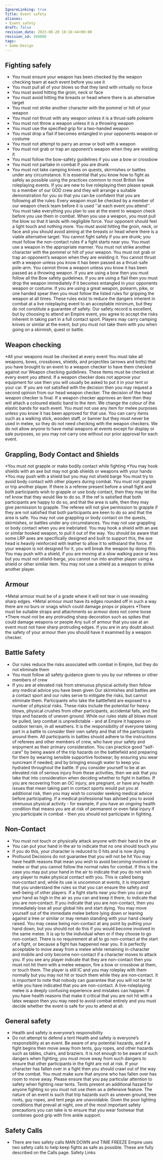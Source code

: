 ```yaml
---
IgnoreLinking: true
Title: Event safety
aliases:
- Event_safety
draft: false
revision_date: 2023-08-20 18:18:44+00:00
revision_id: 104886
tags:
- Game-Design
---
```


## Fighting safely
* You must ensure your weapon has been checked by the weapon checking team at each event before you use it
* You must pull all of your blows so that they land with virtually no force
* You must avoid hitting the groin, neck or face
* You must avoid hitting the breasts or head where there is an alternative target
* You must not strike another character with the pommel or hilt of your weapon
* You must not thrust with any weapon unless it is a thrust-safe polearm
* You must not throw a weapon unless it is a throwing weapon
* You must use the specified grip for a two-handed weapon
* You must drop a flail if becomes entangled in your opponents weapon or costume
* You must not attempt to parry an arrow or bolt with a weapon
* You must not grab or trap an opponent’s weapon when they are wielding it
* You must follow the bow-safety guidelines if you use a bow or crossbow
* You must not partake in combat if you are drunk
* You must not take camping knives on quests, skirmishes or battles under any circumstance.
It is essential that you know how to fight as safely as possible using the practices common to most British live roleplaying events. If you are new to live roleplaying then please speak to a member of our GOD crew and they will arrange a suitable demonstration for you so that you can be confident that you are following all the rules:
Every weapon must be checked by a member of our weapon check team before it is used ''at each event you attend''. You must take everything you plan to use at the event to weapon check before you use them in combat.
When you use a weapon, you must pull the blow so that it lands with negligible force. Your opponent should feel a light touch and nothing more. You must avoid hitting the groin, neck, or face and you should avoid aiming at the breasts or head where there is a viable alternative target. You cannot fight safely if you are drunk; you must follow the non-contact rules if a fight starts near you.
You must use a weapon in the appropriate manner. You must not strike another character with the pommel or hilt of your weapon. You must not grab or trap an opponent’s weapon when they are wielding it. You cannot thrust with a weapon unless you know it has been passed as a thrust-safe pole-arm. You cannot throw a weapon unless you know it has been passed as a throwing weapon. If you are using a bow then you must follow all the Bow safety guidelines. If you are using a flail then you must drop the weapon immediately if it becomes entangled in your opponents weapon or costume. If you are using a great weapon, polearm, pike, or one handed spear then you must follow the listed rules for gripping the weapon at all times.
These rules exist to reduce the dangers inherent in combat at a live roleplaying event to an acceptable minimum, but they do not constitute a guarantee of safety. Our safety record is excellent, but by choosing to attend an Empire event, you agree to accept the risks inherent in taking part in a full contact sport.
Players may carry camping knives or similar at the event, but you must not take them with you when going on a skirmish, quest or battle.
## Weapon checking
*All your weapons must be checked at every event
You must take all weapons, bows, crossbows, shields, and projectiles (arrows and bolts) that you have brought to an event to a weapon checker to have them checked against our Weapon checking guidelines. These items must be checked at every event you attend. If a weapon checker does not approve your equipment for use then you will usually be asked to put it in your tent or your car. If you are not satisfied with the decision then you may request a second opinion from our head weapon checker. The decision of the head weapon checker is final.
If a weapon checker approves an item then they will attach a coloured elastic band to the item. We change the colour of the elastic bands for each event. You must not use any item for melee purposes unless you know it has been approved for that use.
You can carry items such as a walking stick, wooden staff, or banner but they must never be used in melee, so they do not need checking with the weapon checkers. We do not allow anyone to have metal weapons at events except for display or sale purposes, so you may not carry one without our prior approval for each event.
## Grappling, Body Contact and Shields
*You must not grapple or make bodily contact while fighting
*You may hook shields with an axe but may not grab shields or weapons with your hands
*You may push with a shield but you may not shield barge
You must try to avoid body contact with other players during combat. You must not grapple or trip another player.
If there is a referee present before a small fight and both participants wish to grapple or use body contact, then they may let the ref know that they would like to do so. If the ref is satisfied that both participants are happy to do so, and that the area is safe, then they may give permission to grapple. The referee will not give permission to grapple if they are not satisfied that both participants are keen to do so and that the area is safe. You may not use grappling or body contact on the quests, skirmishes, or battles under any circumstances. You may not use grappling or body contact when you are inebriated.
You may hook a shield with an axe or similar hooked weapon, to pull it out of the way. You should be aware that some LRP axes are specifically designed and built to support this, the axe head is heavily reinforced with leather to allow it to withstand the force. If your weapon is not designed for it, you will break the weapon by doing this.
You may push with a shield, if you are moving at a slow walking pace or less but you must not shield-barge, you cannot run into another player using a shield or other similar item. You may not use a shield as a weapon to strike another player.
## Armour
*Metal armour must be of a grade where it will not tear in use revealing sharp edges.
*Metal armour must have its edges rounded off in such a way there are no burs or snags which could damage props or players
*There must be suitable straps and attachments so armour does not come loose
*There must not be any protruding sharp decoration such as spikes that could damage weapons or people
Any suit of armour that you use at an event must not have sharp protruding edges. If you are in any doubt about the safety of your armour then you should have it examined by a weapon checker.
## Battle Safety
* Our rules reduce the risks associated with combat in Empire, but they do not eliminate them
* You must follow all safety guidance given to you by our referees or other members of crew
* If you are at elevated risk from strenuous physical activity then follow any medical advice you have been given
Our skirmishes and battles are a contact sport and our rules serve to mitigate the risks, but cannot eliminate them. Participants who take the battlefield are exposed to a number of physical risks. These risks include the potential for heavy blows, physical crushes from other participants, accidental falls, and the trips and hazards of uneven ground. While our rules state all blows must be pulled, larp combat is unpredictable - and at Empire it happens on outdoor terrain, in all weathers.
It is the responsibility of everyone taking part in a battle to consider their own safety and that of the participants around them. All participants in battles should adhere to the instructions of referees and other members of crew, who have your safety and enjoyment as their primary consideration. You can practice good "self-care" by being aware of the trip hazards on the battlefield and preparing for them by wearing sensible supportive footwear; by ensuring you wear suncream if needed; and by bringing enough water to keep you hydrated throughout the battle.
If you consider yourself to be at an elevated risk of serious injury from these activities, then we ask that you take that into consideration when deciding whether to fight in battles. If you are recovering from an OC injury, are pregnant, or have any health issues that mean taking part in contact sports would put you at additional risk, then you may wish to consider seeking medical advice before participating. If a medical professional has advised you to avoid strenuous physical activity - for example, if you have an ongoing health condition that means you are at risk of permanent or even fatal injury if you participate in combat - then you should not participate in fighting.
## Non-Contact
* You must not touch or physically attack anyone with their hand in the air
* You can put your hand in the air to  indicate that no one should touch you
* If you do this, your character is reduced to 0 hits and is now dying
* Profound Decisions do not guarantee that you will not be hit
You may have health reasons that mean you wish to avoid becoming involved in a melee or that you cannot follow the normal rules for combat. If this is the case you may put your hand in the air to indicate that you do not wish any player to make physical contact with you. This is called being non‑contact and, while its use is uncommon at events, it is important that you understand the rules so that you can ensure the safety and well-being of other players.
If a fight starts near you then you can put your hand as high in the air as you can and keep it there, to indicate that you are non‑contact. If you indicate that you are non-contact, then you immediately lose all your global hits and start dying. You may move yourself out of the immediate melee before lying down or leaning against a tree or similar or may remain standing with your hand clearly raised. You may cease being non-contact at any point by putting your hand down, but you should not do this if you would become involved in the same melee.
It is up to the individual when or if they choose to go non-contact. There is no requirement at all to go non-contact at the start of a fight, or because a fight has happened near you. It is perfectly acceptable to move away from a melee while remaining in-character and mobile and only become non-contact if a character moves to attack you.
If you see any player indicate that they are non-contact then you must not hit them with a melee weapon, fire a bow or crossbow at them, or touch them. The player is still IC and you may roleplay with them normally but you may not hit or touch them while they are non‑contact. 
It is important to note that nobody can guarantee that you will not be hit while you have indicated that you are non-contact. A live-roleplaying melee is a deeply confusing experience and mistakes can happen. If you have health reasons that make it critical that you are not hit with a latex weapon then you may need to avoid combat entirely and you must decide whether the event is safe for you to attend at all.
## General safety
* Health and safety is everyone’s responsibility
* Do not attempt to defend a tent
Health and safety is everyone’s responsibility at an event. Be aware of any potential hazards, and if a fight begins then move away from tents, guy ropes, and other hazards such as tables, chairs, and braziers. It is not enough to be aware of such dangers when fighting; you must move away from such dangers to ensure that other participants in the fight are not at risk.
If your character has fallen over in a fight then you should crawl out of the way of the combat. You must make sure that anyone who has fallen over has room to move away.
Please ensure that you pay particular attention to safety when fighting near tents. Tents present an additional hazard for anyone fighting so you must not use them as a defensive feature. 
The nature of an event is such that trip hazards such as uneven ground, tree roots, guy ropes, and tent pegs are unavoidable. Given the poor lighting conditions that prevail at night, one of the most important safety precautions you can take is to ensure that you wear footwear that combines good grip with firm ankle support.
## Safety Calls
* There are two safety calls MAN DOWN and TIME FREEZE
Empire uses two safety calls to help keep fights as safe as possible. These are fully described on the Calls page.
Safety Links